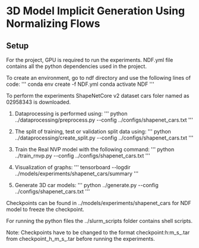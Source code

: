 # 3D Model Implicit Generation Using Normalizing Flows

## Setup

For the project, GPU is required to run the experiments. 
NDF.yml file contains all the python dependencies used in the project.

To create an environment, go to ndf directory and use the following lines of code:
'''
conda env create -f NDF.yml
conda activate NDF
'''

To perform the experiments ShapeNetCore v2 dataset cars foler named as 02958343 is downloaded. 
1. Dataprocessing is performed using:
   '''
   python ../dataprocessing/preprocess.py --config ../configs/shapenet_cars.txt
   '''

2. The split of training, test or validation split data using:
   '''
   python ../dataprocessing/create_split.py --config ../configs/shapenet_cars.txt
   '''

3. Train the Real NVP model with the following command:
   ''' 
   python ../train_rnvp.py --config ../configs/shapenet_cars.txt
   '''

4. Visualization of graphs:
   '''
   tensorboard --logdir ../models/experiments/shapenet_cars/summary
   '''

5. Generate 3D car models:
   ''' 
   python ../generate.py --config ../configs/shapenet_cars.txt
   '''

Checkpoints can be found in ../models/experiments/shapenet_cars for NDF model to freeze the checkpoint.

For running the python files the ../slurm_scripts folder contains shell scripts.

Note: Checkpoints have to be changed to the format checkpoint:h:m_s_.tar from checkpoint_h_m_s_.tar before running the experiments.
